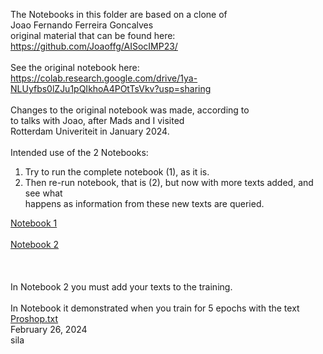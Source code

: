 The Notebooks in this folder are based on a clone of<br>
Joao Fernando Ferreira Goncalves<br>
original material that can be found here:<br>
https://github.com/Joaoffg/AISocIMP23/<br>
<br>
See the original notebook here:<br>
https://colab.research.google.com/drive/1ya-NLUyfbs0lZJu1pQIkhoA4POtTsVkv?usp=sharing<br>
<br>
Changes to the original notebook was made, according to<br>
to talks with Joao, after Mads and I visited<br>
Rotterdam Univeriteit in January 2024.<br>
<br>
Intended use of the 2 Notebooks:<br>
<ol>
  <li>Try to run the complete notebook (1), as it is.</li>
  <li>Then re-run notebook, that is (2), but now with more texts added, and see what<br>
  happens as information from these new texts are queried.</li>
</ol>
<a href="Transformers_train_your_own_language_model_01.ipynb">Notebook 1</a><br>
<br>
<a href="Transformers_train_your_own_language_model_02.ipynb">Notebook 2</a><br>
<br>
<br>
<br>In Notebook 2 you must add your texts to the training.<br>
<br>In Notebook it demonstrated when you train for 5 epochs with the text <a href="Proshop.txt">Proshop.txt</a><br> 
February 26, 2024<br>
sila<br>
